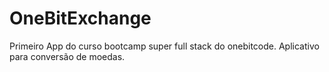 # OneBitExchange

Primeiro App do curso bootcamp super full stack do onebitcode.
Aplicativo para conversão de moedas.
